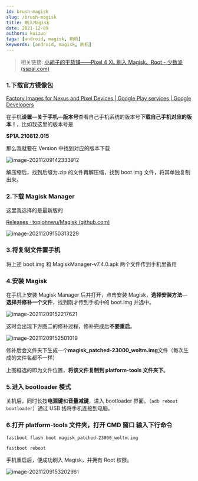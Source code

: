 ```yaml
---
id: brush-magisk
slug: /brush-magisk
title: 刷入Magisk
date: 2021-12-09
authors: kuizuo
tags: [android, magisk, 刷机]
keywords: [android, magisk, 刷机]
---
```


<!-- truncate -->

> 相关链接: [小胡子的干货铺——Pixel 4 XL 刷入 Magisk、Root - 少数派 (sspai.com)](https://sspai.com/post/57923#!)

### **1.下载官方镜像包**

[Factory Images for Nexus and Pixel Devices | Google Play services | Google Developers](https://developers.google.com/android/images#coral)

在手机**设置**—**关于手机**—**版本号**查看自己手机系统的版本号**下载自己手机对应的版本！**，比如我这里的版本号是

**SP1A.210812.015**

那么我就要在 Version 中找到对应的版本下载

![image-20211209142333912](https://img.mongorolls.cn/image-20211209142333912.png)

解压缩后，找到后缀为.zip 的文件再解压缩，找到 boot.img 文件，将其单独复制出来。

### 2.下载 Magisk Manager

这里我选择的是最新版的

[Releases · topjohnwu/Magisk (github.com)](https://github.com/topjohnwu/Magisk/releases)

![image-20211209150313229](https://img.mongorolls.cn/image-20211209150313229.png)

### 3.将复制文件置手机

将上述 boot.img 和 MagiskManager-v7.4.0.apk 两个文件传到手机里备用

### 4.安装 Magisk

在手机上安装 Magisk Manager 后并打开，点击安装 Magisk，**选择安装方法**—**选择并修补一个文件**，找到刚才传到手机中的 boot.img 并选中。

![image-20211209152217621](https://img.mongorolls.cn/image-20211209152217621.png)

这时会出现下方图二的修补过程，修补完成后**不要重启**。

![image-20211209152501019](https://img.mongorolls.cn/image-20211209152501019.png)

修补后会文件夹下生成一个**magisk_patched-23000_woltm.img**文件（每次生成的文件名都不一样）

上图框选的即为文件位置，**将该文件复制到 platform-tools 文件夹下**。

### 5.进入 bootloader 模式

关机后，同时长按**电源键**和**音量减键**，进入 bootloader 界面。（`adb reboot bootloader`）通过 USB 线将手机连接到电脑。

### 6.打开 platform-tools 文件夹，打开 CMD 窗口 输入下行命令

```
fastboot flash boot magisk_patched-23000_woltm.img
```

```
fastboot reboot
```

手机重启后，便成功刷入 Magisk，并拥有 Root 权限。

![image-20211209153202961](https://img.mongorolls.cn/image-20211209153202961.png)

